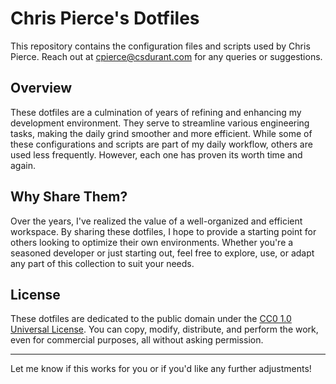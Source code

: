 # Chris Pierce's Dotfiles

This repository contains the configuration files and scripts used by Chris Pierce. Reach out at <cpierce@csdurant.com> for any queries or suggestions.

## Overview

These dotfiles are a culmination of years of refining and enhancing my development environment. They serve to streamline various engineering tasks, making the daily grind smoother and more efficient. While some of these configurations and scripts are part of my daily workflow, others are used less frequently. However, each one has proven its worth time and again.

## Why Share Them?

Over the years, I've realized the value of a well-organized and efficient workspace. By sharing these dotfiles, I hope to provide a starting point for others looking to optimize their own environments. Whether you're a seasoned developer or just starting out, feel free to explore, use, or adapt any part of this collection to suit your needs.

## License

These dotfiles are dedicated to the public domain under the [CC0 1.0 Universal License](https://github.com/cpierce/dotfiles/blob/main/LICENSE/). You can copy, modify, distribute, and perform the work, even for commercial purposes, all without asking permission.

---

Let me know if this works for you or if you'd like any further adjustments!